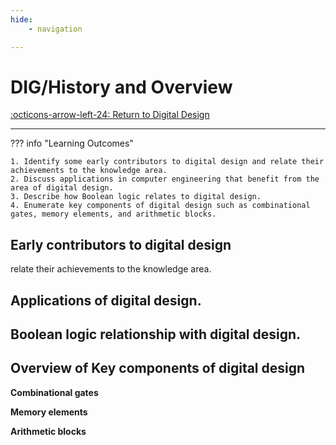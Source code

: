 ```yaml
---
hide:
    - navigation 

---
```


# DIG/History and Overview

[:octicons-arrow-left-24: Return to Digital Design](/Knowledge-Notebook/Digital-Design/)

---

??? info "Learning Outcomes"

    1. Identify some early contributors to digital design and relate their achievements to the knowledge area.
    2. Discuss applications in computer engineering that benefit from the area of digital design.
    3. Describe how Boolean logic relates to digital design.
    4. Enumerate key components of digital design such as combinational gates, memory elements, and arithmetic blocks.

## Early contributors to digital design

relate their achievements to the knowledge area.

## Applications of digital design.

## Boolean logic relationship with digital design.

## Overview of Key components of digital design 

**Combinational gates**

**Memory elements**

**Arithmetic blocks**

